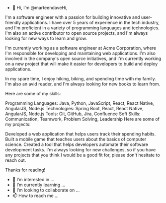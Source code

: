 - 👋 Hi, I’m @marteendaveHi,

I'm a software engineer with a passion for building innovative and user-friendly applications. I have over 5 years of experience in the tech industry, and I'm proficient in a variety of programming languages and technologies. I'm also an active contributor to open source projects, and I'm always looking for new ways to learn and grow.

I'm currently working as a software engineer at Acme Corporation, where I'm responsible for developing and maintaining web applications. I'm also involved in the company's open source initiatives, and I'm currently working on a new project that will make it easier for developers to build and deploy applications.

In my spare time, I enjoy hiking, biking, and spending time with my family. I'm also an avid reader, and I'm always looking for new books to learn from.

Here are some of my skills:

Programming Languages: Java, Python, JavaScript, React, React Native, AngularJS, Node.js
Technologies: Spring Boot, React, React Native, AngularJS, Node.js
Tools: Git, GitHub, Jira, Confluence
Soft Skills: Communication, Teamwork, Problem Solving, Leadership
Here are some of my projects:

Developed a web application that helps users track their spending habits.
Built a mobile game that teaches users about the basics of computer science.
Created a tool that helps developers automate their software development tasks.
I'm always looking for new challenges, so if you have any projects that you think I would be a good fit for, please don't hesitate to reach out.

Thanks for reading!
- 👀 I’m interested in ...
- 🌱 I’m currently learning ...
- 💞️ I’m looking to collaborate on ...
- 📫 How to reach me ...

<!---
marteendave/marteendave is a ✨ special ✨ repository because its `README.md` (this file) appears on your GitHub profile.
You can click the Preview link to take a look at your changes.
--->
